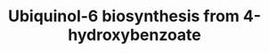 ---
annotations:
- id: PW:0000135
  parent: classic metabolic pathway
  type: Pathway Ontology
  value: metabolic pathway of cofactors, vitamins, nutrients
- id: PW:0000142
  parent: classic metabolic pathway
  type: Pathway Ontology
  value: ubiquinone biosynthetic pathway
- id: PW:0000002
  parent: classic metabolic pathway
  type: Pathway Ontology
  value: classic metabolic pathway
authors:
- M.Braymer
- MaintBot
- Ddigles
- Egonw
- Eweitz
- Khanspers
citedin: ''
communities: []
description: The main ubiquinone in Saccharomyces cerevisiae and other Saccharomycetes
  species is ubiquinone-6. Biosynthesis of 4-hydroxybenzoate, one of the precursors,
  can occur in yeast by two different paths - it may be produced directly from chorismate
  by the chorismate pyruvate-lyase reaction (similar to the common pathway in prokaryotes),
  or it can be synthesized from L-tyrosine, similar to higher eukaryotes (see 4-hydroxybenzoate
  biosynthesis I (eukaryotes)). At least 10 genes (COQ1-COQ10) have been shown to
  be required for synthesis of ubiquinone in Saccharomyces cerevisiae.  At least six
  of these proteins (COQ3, COQ4, COQ5, COQ6, COQ7 and COQ9) were shown to form a complex,
  which may be attached to the mitochindria inner membrane by the product of COQ2,
  an integral membrane protein.  Description adapted [yeastgenome.org](from https://pathway.yeastgenome.org/).
last-edited: 2025-08-23
ndex: null
organisms:
- Saccharomyces cerevisiae
redirect_from:
- /index.php/Pathway:WP287
- /instance/WP287
- /instance/WP287_r140431
revision: r140431
schema-jsonld:
- '@context': https://schema.org/
  '@id': https://wikipathways.github.io/pathways/WP287.html
  '@type': Dataset
  creator:
    '@type': Organization
    name: WikiPathways
  description: The main ubiquinone in Saccharomyces cerevisiae and other Saccharomycetes
    species is ubiquinone-6. Biosynthesis of 4-hydroxybenzoate, one of the precursors,
    can occur in yeast by two different paths - it may be produced directly from chorismate
    by the chorismate pyruvate-lyase reaction (similar to the common pathway in prokaryotes),
    or it can be synthesized from L-tyrosine, similar to higher eukaryotes (see 4-hydroxybenzoate
    biosynthesis I (eukaryotes)). At least 10 genes (COQ1-COQ10) have been shown to
    be required for synthesis of ubiquinone in Saccharomyces cerevisiae.  At least
    six of these proteins (COQ3, COQ4, COQ5, COQ6, COQ7 and COQ9) were shown to form
    a complex, which may be attached to the mitochindria inner membrane by the product
    of COQ2, an integral membrane protein.  Description adapted [yeastgenome.org](from
    https://pathway.yeastgenome.org/).
  keywords:
  - 2-hexaprenyl-6-methoxyphenol
  - 2-methoxy-6-all trans-hexaprenyl-1,4-benzoquinol
  - 3,4-dihydroxy-5-all-trans-hexaprenylbenzoate
  - 3-demethylubiquinol-6
  - 3-hexaprenyl-4-hydroxybenzoate
  - 3-methoxy-4-hydroxy-5-all-trans-hexaprenylbenzoate
  - 4-hydroxybenzoate
  - 6-methoxy-3-methyl-2-all-trans-hexaprenyl-1,4-benzoquinol
  - CAT5
  - COQ2
  - COQ3
  - COQ5
  - COQ6
  - CO₂
  - H⁺
  - H₂O
  - NADP+
  - NADPH
  - O₂
  - S-adenosyl-L-homocysteine
  - S-adenosyl-L-methionine
  - a reduced electron acceptor
  - all-trans-hexaprenyl diphosphate
  - an oxidized electron acceptor
  - pyrophosphate
  - ubiquinol-6
  license: CC0
  name: Ubiquinol-6 biosynthesis from 4-hydroxybenzoate
seo: CreativeWork
title: Ubiquinol-6 biosynthesis from 4-hydroxybenzoate
wpid: WP287
---